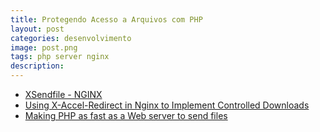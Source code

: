 ```yaml
---
title: Protegendo Acesso a Arquivos com PHP
layout: post
categories: desenvolvimento
image: post.png
tags: php server nginx
description: 
---
```


- [XSendfile - NGINX](https://www.nginx.com/resources/wiki/start/topics/examples/xsendfile)
- [Using X-Accel-Redirect in Nginx to Implement Controlled Downloads](https://kovyrin.net/2006/11/01/nginx-x-accel-redirect-php-rails)
- [Making PHP as fast as a Web server to send files](https://idiallo.com/blog/making-php-as-fast-as-nginx-or-apache)
